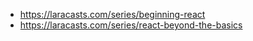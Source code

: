 - https://laracasts.com/series/beginning-react
- https://laracasts.com/series/react-beyond-the-basics
